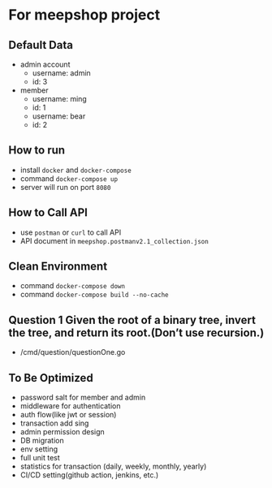 # For meepshop project
## Default Data
- admin account
  - username: admin
  - id: 3
- member
  - username: ming
  - id: 1
  - username: bear
  - id: 2

## How to run
- install `docker` and `docker-compose`
- command `docker-compose up`
- server will run on port `8080`

## How to Call API
- use `postman` or `curl` to call API
- API document in `meepshop.postmanv2.1_collection.json`

## Clean Environment
- command `docker-compose down`
- command `docker-compose build --no-cache`

## Question 1 Given the root of a binary tree, invert the tree, and return its root.(Don’t use recursion.)
- /cmd/question/questionOne.go

## To Be Optimized
- password salt for member and admin
- middleware for authentication
- auth flow(like jwt or session)
- transaction add sing
- admin permission design
- DB migration
- env setting
- full unit test
- statistics for transaction (daily, weekly, monthly, yearly)
- CI/CD setting(github action, jenkins, etc.)